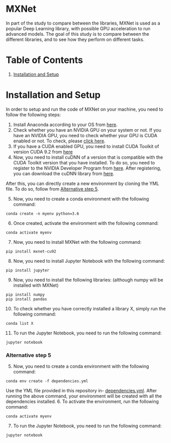 # MXNet
In part of the study to compare between the libraries, MXNet is used as a popular Deep Learning library, with possible GPU acceleration to run advanced models. The goal of this study is to compare between the different libraries, and to see how they perform on different tasks. 

# Table of Contents
1. [Installation and Setup](#installation-and-setup)


# Installation and Setup 
In order to setup and run the code of MXNet on your machine, you need to follow the following steps: 
1. Install Anaconda according to your OS from [here](https://www.anaconda.com/download/). 
2. Check whether you have an NVIDIA GPU on your system or not. If you have an NVIDIA GPU, you need to check whether your GPU is CUDA enabled or not. To check, please [click here](https://developer.nvidia.com/cuda-gpus).
3. If you have a CUDA enabled GPU, you need to install CUDA Toolkit of version CUDA 9.2 from [here](https://developer.nvidia.com/cuda-92-download-archive)
4. Now, you need to install cuDNN of a version that is compatible with the CUDA Toolkit version that you have installed. To do so, you need to register to the NVIDIA Developer Program from [here](https://developer.nvidia.com/cudnn). After registering, you can download the cuDNN library from [here](https://developer.nvidia.com/rdp/cudnn-download).

After this, you can directly create a new environment by cloning the YML file. To do so, follow from [Alternative step 5](#alternative-step-5).

5. Now, you need to create a conda environment with the following command: 
```
conda create -n myenv python=3.6
```
6. Once created, activate the environment with the following command: 
```
conda activate myenv
```
7. Now, you need to install MXNet with the following command: 
```
pip install mxnet-cu92
```
8. Now, you need to install Jupyter Notebook with the following command: 
```
pip install jupyter
```
9. Now, you need to install the following libraries: (although numpy will be installed with MXNet)
```
pip install numpy
pip install pandas
```
10. To check whether you have correctly installed a library X, simply run the following command: 
```
conda list X
```
11. To run the Jupyter Notebook, you need to run the following command: 
```
jupyter notebook
```

### Alternative step 5
5. Now, you need to create a conda environment with the following command: 
```
conda env create -f dependencies.yml
```
Use the YML file provided in this repository in- [dependencies.yml](Dependencies/requirements_GPU.yml).
After running the above command, your environment will be created with all the dependencies installed.
6. To activate the environment, run the following command: 
```
conda activate myenv
```
7. To run the Jupyter Notebook, you need to run the following command: 
```
jupyter notebook
```
